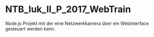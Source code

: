 # NTB_Iuk_II_P_2017_WebTrain

Node.js Projekt mit der eine Netzwerkkamera über ein Webinterface gesteuert werden kann.
